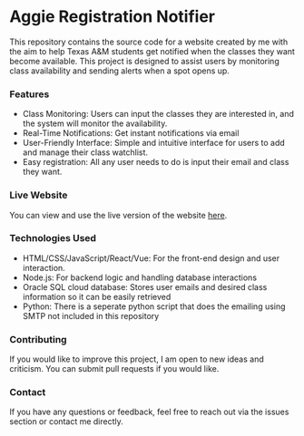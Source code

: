 # Aggie Registration Notifier

This repository contains the source code for a website created by me with the aim to help Texas A&M students get notified when the classes they want become available. This project is designed to assist users by monitoring class availability and sending alerts when a spot opens up.

### Features
- Class Monitoring: Users can input the classes they are interested in, and the system will monitor the availability.
- Real-Time Notifications: Get instant notifications via email
- User-Friendly Interface: Simple and intuitive interface for users to add and manage their class watchlist.
- Easy registration: All any user needs to do is input their email and class they want.

### Live Website
You can view and use the live version of the website [here](https://aggienotify.us).

### Technologies Used
- HTML/CSS/JavaScript/React/Vue: For the front-end design and user interaction.
- Node.js: For backend logic and handling database interactions
- Oracle SQL cloud database: Stores user emails and desired class information so it can be easily retrieved
- Python: There is a seperate python script that does the emailing using SMTP not included in this repository

### Contributing
If you would like to improve this project, I am open to new ideas and criticism. You can submit pull requests if you would like. 

### Contact
If you have any questions or feedback, feel free to reach out via the issues section or contact me directly.
